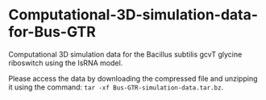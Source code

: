 # Computational-3D-simulation-data-for-Bus-GTR

Computational 3D simulation data for the Bacillus subtilis gcvT glycine riboswitch using the IsRNA model.

Please access the data by downloading the compressed file and unzipping it using the command: `tar -xf Bus-GTR-simulation-data.tar.bz`.

